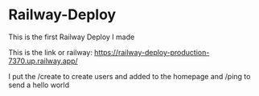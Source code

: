 # Railway-Deploy
This is the first Railway Deploy I made 

This is the link or railway: 
https://railway-deploy-production-7370.up.railway.app/

I put the /create to create users and added to the homepage and /ping to send a hello world
